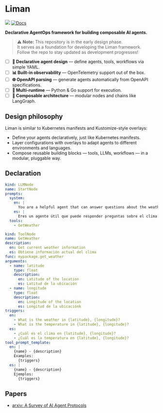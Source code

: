 # Liman

[![](https://dcbadge.limes.pink/api/server/https://discord.gg/rmucxEzSyY?compact=true&style=flat)](https://discord.gg/rmucxEzSyY) [![Docs](https://img.shields.io/badge/docs-read-brightgreen?logo=nextdotjs)](https://liman-ai.vercel.app/docs/poc)

**Declarative AgentOps framework for building composable AI agents.**

> ⚠️ **Note:** This repository is in the early design phase.  
> It serves as a foundation for developing the Liman framework.  
> Follow the repo to stay updated as development progresses!

- [ ] **🧠 Declarative agent design** — define agents, tools, workflows via simple YAML.
- [ ] **📊 Built-in observability** — OpenTelemetry support out of the box.
- [ ] **🌐 OpenAPI parsing** — generate agents automatically from OpenAPI specifications.
- [ ] **🔁 Multi-runtime** — Python & Go support for execution.
- [ ] **🧱 Composable architecture** — modular nodes and chains like LangGraph.

## Design philosophy

Liman is similar to Kubernetes manifests and Kustomize-style overlays:

- Define your agents declaratively, just like Kubernetes manifests.
- Layer configurations with overlays to adapt agents to different environments and languages.
- Compose reusable building blocks — tools, LLMs, workflows — in a modular, pluggable way.

## Declaration

```yaml
kind: LLMNode
name: StartNode
prompts:
  system:
    en: |
      You are a helpful agent that can answer questions about the weather.
    es: |
      Eres un agente útil que puede responder preguntas sobre el clima.
  tools:
    - GetWeather

kind: ToolNode
name: GetWeather
description:
  en: Get current weather information
  es: Obtiene información actual del clima
func: mypackage.get_weather
arguments:
  - name: latitude
    type: float
    description:
      en: Latitude of the location
      es: Latitud de la ubicación
  - name: longitude
    type: float
    description:
      en: Longitude of the location
      es: Longitud de la ubicaciónk
triggers:
  en:
    - What is the weather in {latitude}, {longitude}?
    - What is the temperature in {latitude}, {longitude}?
  es:
    - ¿Cuál es el clima en {latitude}, {longitude}?
    - ¿Cuál es la temperatura en {latitude}, {longitude}?
tool_prompt_template:
  en: |
    {name} - {description}
    Examples:
      {triggers}
  es: |
    {name} - {description}
    Ejemplos:
      {triggers}
```

## Papers

- [arxiv: A Survey of AI Agent Protocols](https://arxiv.org/abs/2504.16736)

